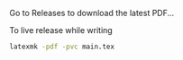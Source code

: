 Go to Releases to download the latest PDF...

To live release while writing
```bash
latexmk -pdf -pvc main.tex
```
